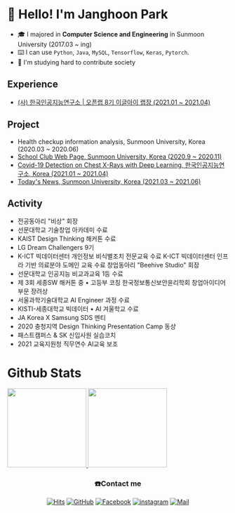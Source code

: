 # 👋 Hello! I'm Janghoon Park
- 🎓 I majored in **Computer Science and Engineering** in Sunmoon University (2017.03 ~ ing)
- ⌨️  I can use `Python`, `Java`, `MySQL`, `Tensorflow`, `Keras`, `Pytorch`.
- 🤔 I'm studying hard to contribute society

## Experience
- [(사) 한국인공지능연구소 | 오픈랩 8기 이글아이 랩장 (2021.01 ~ 2021.04)](https://www.ai-lab.kr/opens/601005bf7f1e709c2c2d78ac)


## Project
- Health checkup information analysis, Sunmoon University, Korea (2020.03 ~ 2020.06)
- [School Club Web Page, Sunmoon University, Korea (2020.9 ~ 2020.11)](https://github.com/leonilpark/20_2_2_webProject)
- [Covid-19 Detection on Chest X-Rays with Deep Learning, 한국인공지능연구소, Korea (2021.01 ~ 2021.04)](https://github.com/leonilpark/Eagle_Eye)
- [Today's News, Sunmoon University, Korea (2021.03 ~ 2021.06)](https://github.com/leonilpark/Today_News)

## Activity
- 전공동아리 "비상" 회장
- 선문대학교 기술창업 아카데미 수료
- KAIST Design Thinking 해커톤 수료
- LG Dream Challengers 9기
- K-ICT 빅데이터센터 개인정보 비식별조치 전문교육 수료 K-ICT 빅데이터센터 인프라 기반 의료분야 도메인 교육 수료 창업동아리 "Beehive Studio" 회장
- 선문대학교 인공지능 비교과교육 1등 수료
- 제 3회 세종SW 해커톤 중 • 고등부 코칭 한국정보통신보안윤리학회 창업아이디어부문 장려상 
- 서울과학기술대학교 AI Engineer 과정 수료 
- KISTI-세종대학교 빅데이터 • AI 겨울학교 수료
- JA Korea X Samsung SDS 멘티
- 2020 충청지역 Design Thinking Presentation Camp 동상
- 패스트캠퍼스 & SK 신입사원 실습코치
- 2021 교육지원청 직무연수 AI교육 보조

# Github Stats
<a href='#'>
 <img src = "https://github-readme-stats.vercel.app/api?username=leonilpark&theme=dracula&show_icons=true&hide_border=true" height = "180px">
</a>
<a href="#">
  <img src = "https://github-readme-stats.vercel.app/api/top-langs/?username=leonilpark&theme=dracula&layout=compact" height = "180px">
</a>
<div align=center>
  
  
 ### ☎️Contact me
  
[![Hits](https://hits.seeyoufarm.com/api/count/incr/badge.svg?url=https://github.com/leonilpark)](https://hits.seeyoufarm.com)
[![GitHub](http://img.shields.io/badge/GitHub-Black?style=flat-square&logo=github&link=https://github.com/leonilpark)](https://github.com/leonilpark)
[![Facebook](https://img.shields.io/badge/facebook-1877f2?style=flat-square&logo=facebook&logoColor=white&link=https://www.facebook.com/pjangh98/)](https://www.facebook.com/pjangh98/)
[![instagram](https://img.shields.io/badge/instagram-E4405F?style=flat-square&logo=Instagram&logoColor=white&link=https://www.instagram.com/dev_leonil/)](https://www.instagram.com/dev_leonil/)
[![Mail](https://img.shields.io/badge/Gmail-d14836?style=flat-square&logo=Gmail&logoColor=white&link=mailto:pjangh98@gmail.com)](mailto:pjangh98@gmail.com)
